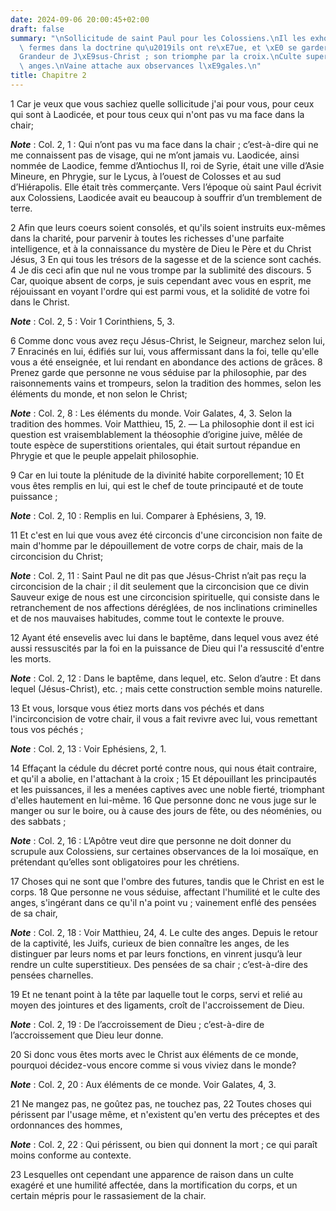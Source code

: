 ```yaml
---
date: 2024-09-06 20:00:45+02:00
draft: false
summary: "\nSollicitude de saint Paul pour les Colossiens.\nIl les exhorte \xE0 demeurer\
  \ fermes dans la doctrine qu\u2019ils ont re\xE7ue, et \xE0 se garder des faux docteurs.\n\
  Grandeur de J\xE9sus-Christ ; son triomphe par la croix.\nCulte superstitieux des\
  \ anges.\nVaine attache aux observances l\xE9gales.\n"
title: Chapitre 2
---
```





1 Car je veux que vous sachiez quelle sollicitude j'ai pour vous, pour ceux qui sont à Laodicée, et pour tous ceux qui n'ont pas vu ma face dans la chair;

***Note*** :  Col. 2, 1 : Qui n’ont pas vu ma face dans la chair ; c’est-à-dire qui ne me connaissent pas de visage, qui ne m’ont jamais vu. Laodicée, ainsi nommée de Laodice, femme d’Antiochus II, roi de Syrie, était une ville d’Asie Mineure, en Phrygie, sur le Lycus, à l’ouest de Colosses et au sud d’Hiérapolis. Elle était très commerçante. Vers l’époque où saint Paul écrivit aux Colossiens, Laodicée avait eu beaucoup à souffrir d’un tremblement de terre.

2 Afin que leurs coeurs soient consolés, et qu'ils soient instruits eux-mêmes dans la charité, pour parvenir à toutes les richesses d'une parfaite intelligence, et à la connaissance du mystère de Dieu le Père et du Christ Jésus, 3 En qui tous les trésors de la sagesse et de la science sont cachés. 4 Je dis ceci afin que nul ne vous trompe par la sublimité des discours. 5 Car, quoique absent de corps, je suis cependant avec vous en esprit, me réjouissant en voyant l'ordre qui est parmi vous, et la solidité de votre foi dans le Christ.

***Note*** :  Col. 2, 5 : Voir 1 Corinthiens, 5, 3.


6 Comme donc vous avez reçu Jésus-Christ, le Seigneur, marchez selon lui, 7 Enracinés en lui, édifiés sur lui, vous affermissant dans la foi, telle qu'elle vous a été enseignée, et lui rendant en abondance des actions de grâces. 8 Prenez garde que personne ne vous séduise par la philosophie, par des raisonnements vains et trompeurs, selon la tradition des hommes, selon les éléments du monde, et non selon le Christ;

***Note*** :  Col. 2, 8 : Les éléments du monde. Voir Galates, 4, 3. Selon la tradition des hommes. Voir Matthieu, 15, 2. ― La philosophie dont il est ici question est vraisemblablement la théosophie d’origine juive, mêlée de toute espèce de superstitions orientales, qui était surtout répandue en Phrygie et que le peuple appelait philosophie.

9 Car en lui toute la plénitude de la divinité habite corporellement; 10 Et vous êtes remplis en lui, qui est le chef de toute principauté et de toute puissance ;

***Note*** :  Col. 2, 10 : Remplis en lui. Comparer à Ephésiens, 3, 19.

11 Et c'est en lui que vous avez été circoncis d'une circoncision non faite de main d'homme par le dépouillement de votre corps de chair, mais de la circoncision du Christ;

***Note*** :  Col. 2, 11 : Saint Paul ne dit pas que Jésus-Christ n’ait pas reçu la circoncision de la chair ; il dit seulement que la circoncision que ce divin Sauveur exige de nous est une circoncision spirituelle, qui consiste dans le retranchement de nos affections déréglées, de nos inclinations criminelles et de nos mauvaises habitudes, comme tout le contexte le prouve.

12 Ayant été ensevelis avec lui dans le baptême, dans lequel vous avez été aussi ressuscités par la foi en la puissance de Dieu qui l'a ressuscité d'entre les morts.

***Note*** :  Col. 2, 12 : Dans le baptême, dans lequel, etc. Selon d’autre : Et dans lequel (Jésus-Christ), etc. ; mais cette construction semble moins naturelle.

13 Et vous, lorsque vous étiez morts dans vos péchés et dans l'incirconcision de votre chair, il vous a fait revivre avec lui, vous remettant tous vos péchés ;

***Note*** :  Col. 2, 13 : Voir Ephésiens, 2, 1.

14 Effaçant la cédule du décret porté contre nous, qui nous était contraire, et qu'il a abolie, en l'attachant à la croix ; 15 Et dépouillant les principautés et les puissances, il les a menées captives avec une noble fierté, triomphant d'elles hautement en lui-même. 16 Que personne donc ne vous juge sur le manger ou sur le boire, ou à cause des jours de fête, ou des néoménies, ou des sabbats ;

***Note*** :  Col. 2, 16 : L’Apôtre veut dire que personne ne doit donner du scrupule aux Colossiens, sur certaines observances de la loi mosaïque, en prétendant qu’elles sont obligatoires pour les chrétiens.

17 Choses qui ne sont que l'ombre des futures, tandis que le Christ en est le corps. 18 Que personne ne vous séduise, affectant l'humilité et le culte des anges, s'ingérant dans ce qu'il n'a point vu ; vainement enflé des pensées de sa chair,

***Note*** :  Col. 2, 18 : Voir Matthieu, 24, 4. Le culte des anges. Depuis le retour de la captivité, les Juifs, curieux de bien connaître les anges, de les distinguer par leurs noms et par leurs fonctions, en vinrent jusqu’à leur rendre un culte superstitieux. Des pensées de sa chair ; c’est-à-dire des pensées charnelles.

19 Et ne tenant point à la tête par laquelle tout le corps, servi et relié au moyen des jointures et des ligaments, croît de l'accroissement de Dieu.

***Note*** :  Col. 2, 19 : De l’accroissement de Dieu ; c’est-à-dire de l’accroissement que Dieu leur donne.


20 Si donc vous êtes morts avec le Christ aux éléments de ce monde, pourquoi décidez-vous encore comme si vous viviez dans le monde?

***Note*** :  Col. 2, 20 : Aux éléments de ce monde. Voir Galates, 4, 3.

21 Ne mangez pas, ne goûtez pas, ne touchez pas, 22 Toutes choses qui périssent par l'usage même, et n'existent qu'en vertu des préceptes et des ordonnances des hommes,

***Note*** :  Col. 2, 22 : Qui périssent, ou bien qui donnent la mort ; ce qui paraît moins conforme au contexte.

23 Lesquelles ont cependant une apparence de raison dans un culte exagéré et une humilité affectée, dans la mortification du corps, et un certain mépris pour le rassasiement de la chair.

